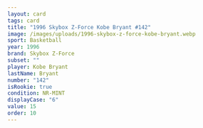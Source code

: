 ```yaml
---
layout: card
tags: card
title: "1996 Skybox Z-Force Kobe Bryant #142"
image: /images/uploads/1996-skybox-z-force-kobe-bryant.webp
sport: Basketball
year: 1996
brand: Skybox Z-Force
subset: ""
player: Kobe Bryant
lastName: Bryant
number: "142"
isRookie: true
condition: NR-MINT
displayCase: "6"
value: 15
order: 10
---
```


